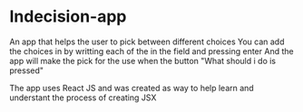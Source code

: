 # Indecision-app

An app that helps the user to pick between different choices
You can add the choices in by writting each of the in the field and pressing enter
And the app will make the pick for the use when the button "What should i do is pressed"

The app uses React JS and was created as way to help learn and understant the process of creating JSX
